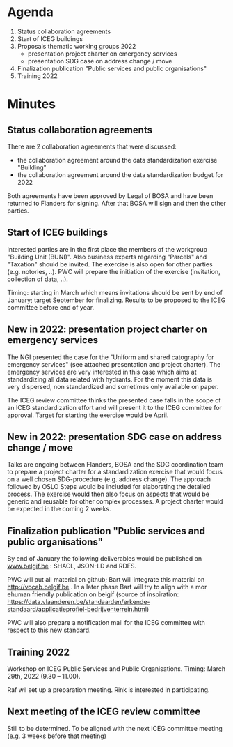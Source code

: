 # Agenda
1. Status collaboration agreements
2. Start of ICEG buildings
3. Proposals thematic working groups 2022 
    - presentation project charter on emergency services
    - presentation SDG case on address change / move
4. Finalization publication "Public services and public organisations" 
5. Training 2022

# Minutes
## Status collaboration agreements
There are 2 collaboration agreements that were discussed:
-  the collaboration agreement around the data standardization exercise "Building"
-  the collaboration agreement around the data standardization budget for 2022

Both agreements have been approved by Legal of BOSA and have been returned to Flanders for signing. After that BOSA will sign and then the other parties.

## Start of ICEG buildings
Interested parties are in the first place the members of the workgroup "Building Unit (BUNI)". Also business experts regarding "Parcels" and "Taxation" should be invited. The exercise is also open for other parties (e.g. notories, ..).
PWC will prepare the initiation of the exercise (invitation, collection of data, ..).

Timing: starting in March which means invitations should be sent by end of January; target September for finalizing. Results to be proposed to the ICEG committee before end of year.

## New in 2022:  presentation project charter on emergency services
The NGI presented the case for the "Uniform and shared catography for emergency services" (see attached presentation and project charter). The emergency services are very interested in this case which aims at standardizing all data related with hydrants. For the moment this data is very dispersed, non standardized and sometimes only available on paper.

The ICEG review committee thinks the presented case falls in the scope of an ICEG standardization effort and will present it to the ICEG committee for approval.
Target for starting the exercise would be April.

## New in 2022:   presentation SDG case on address change / move
Talks are ongoing between Flanders, BOSA and the SDG coordination team to prepare a project charter for a standardization exercise that would focus on a well chosen SDG-procedure (e.g. address change). The approach followed by OSLO Steps would be included for elaborating the detailed process.
The exercise would then also focus on aspects that would be generic and reusable for other complex processes. A project charter would be expected in the coming 2 weeks. 

## Finalization publication "Public services and public organisations" 
By end of January the following deliverables would be published on www.belgif.be : SHACL, JSON-LD and RDFS. 

PWC will put all material on github; Bart will integrate this material on http://vocab.belgif.be .
In a later phase Bart will try to align with a mor ehuman friendly publication on belgif (source of inspiration: https://data.vlaanderen.be/standaarden/erkende-standaard/applicatieprofiel-bedrijventerrein.html)

PWC will also prepare a notification mail for the ICEG committee with respect to this new standard.

## Training 2022
Workshop on ICEG Public Services and Public Organisations.
Timing: March 29th, 2022 (9.30 – 11.00).

Raf wil set up a preparation meeting. Rink is interested in participating.

## Next meeting of the ICEG review committee
Still to be determined. To be aligned with the next ICEG committee meeting (e.g. 3 weeks before that meeting)

